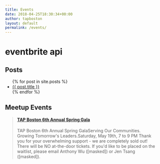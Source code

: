 ```yaml
---
title: Events
date: 2018-04-25T18:30:34+00:00
author: tapboston
layout: default
permalink: /events/
---
```


<h1>eventbrite api</h1>

<h2>Posts</h2>
<ul>
  {% for post in site.posts %}
  <li>
    <a href="{{ post.url }}">{{ post.title }}</a>
  </li>
  {% endfor %}
</ul>

<h2>Meetup Events</h2>
<blockquote class="embedly-card">
  <h4>
    <a href="https://www.meetup.com/Taiwanese-American-Professionals-Boston/events/249929016/">TAP Boston 6th Annual Spring Gala</a>
  </h4>
  <p>
    TAP Boston 6th Annual Spring GalaServing Our Communities. Growing Tomorrow's Leaders.Saturday, May 19th, 7 to 9 PM Thank you for your overwhelming support - we are completely sold out! There will be NO at-the-door tickets. If you'd like to be placed on the waitlist, please email Anthony Wu ([masked]) or Jen Tsang ([masked]).
  </p>
</blockquote>

<script async src="//cdn.embedly.com/widgets/platform.js" charset="UTF-8"></script>